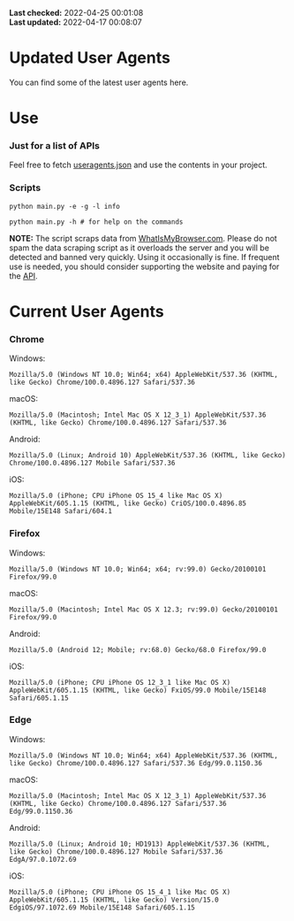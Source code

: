**Last checked:** 2022-04-25 00:01:08  
**Last updated:** 2022-04-17 00:08:07  

# Updated User Agents
You can find some of the latest user agents here.

# Use

### Just for a list of APIs

Feel free to fetch [useragents.json](https://raw.githubusercontent.com/tmxkn1/UpdatedUserAgents/master/useragents.json) and use the contents in your project.

### Scripts

```
python main.py -e -g -l info

python main.py -h # for help on the commands
```
**NOTE:** The script scraps data from [WhatIsMyBrowser.com](https://www.whatismybrowser.com). Please do not spam the data scraping script as it overloads the server and you will be detected and banned very quickly. Using it occasionally is fine. If frequent use is needed, you should consider supporting the website and paying for the [API](https://developers.whatismybrowser.com/api/).

# Current User Agents
### Chrome

Windows:
```
Mozilla/5.0 (Windows NT 10.0; Win64; x64) AppleWebKit/537.36 (KHTML, like Gecko) Chrome/100.0.4896.127 Safari/537.36
```

macOS:
```
Mozilla/5.0 (Macintosh; Intel Mac OS X 12_3_1) AppleWebKit/537.36 (KHTML, like Gecko) Chrome/100.0.4896.127 Safari/537.36
```

Android:
```
Mozilla/5.0 (Linux; Android 10) AppleWebKit/537.36 (KHTML, like Gecko) Chrome/100.0.4896.127 Mobile Safari/537.36
```

iOS:
```
Mozilla/5.0 (iPhone; CPU iPhone OS 15_4 like Mac OS X) AppleWebKit/605.1.15 (KHTML, like Gecko) CriOS/100.0.4896.85 Mobile/15E148 Safari/604.1
```

### Firefox

Windows:
```
Mozilla/5.0 (Windows NT 10.0; Win64; x64; rv:99.0) Gecko/20100101 Firefox/99.0
```

macOS:
```
Mozilla/5.0 (Macintosh; Intel Mac OS X 12.3; rv:99.0) Gecko/20100101 Firefox/99.0
```

Android:
```
Mozilla/5.0 (Android 12; Mobile; rv:68.0) Gecko/68.0 Firefox/99.0
```

iOS:
```
Mozilla/5.0 (iPhone; CPU iPhone OS 12_3_1 like Mac OS X) AppleWebKit/605.1.15 (KHTML, like Gecko) FxiOS/99.0 Mobile/15E148 Safari/605.1.15
```

###  Edge

Windows:
```
Mozilla/5.0 (Windows NT 10.0; Win64; x64) AppleWebKit/537.36 (KHTML, like Gecko) Chrome/100.0.4896.127 Safari/537.36 Edg/99.0.1150.36
```

macOS:
```
Mozilla/5.0 (Macintosh; Intel Mac OS X 12_3_1) AppleWebKit/537.36 (KHTML, like Gecko) Chrome/100.0.4896.127 Safari/537.36 Edg/99.0.1150.36
```

Android:
```
Mozilla/5.0 (Linux; Android 10; HD1913) AppleWebKit/537.36 (KHTML, like Gecko) Chrome/100.0.4896.127 Mobile Safari/537.36 EdgA/97.0.1072.69
```

iOS:
```
Mozilla/5.0 (iPhone; CPU iPhone OS 15_4_1 like Mac OS X) AppleWebKit/605.1.15 (KHTML, like Gecko) Version/15.0 EdgiOS/97.1072.69 Mobile/15E148 Safari/605.1.15
```
